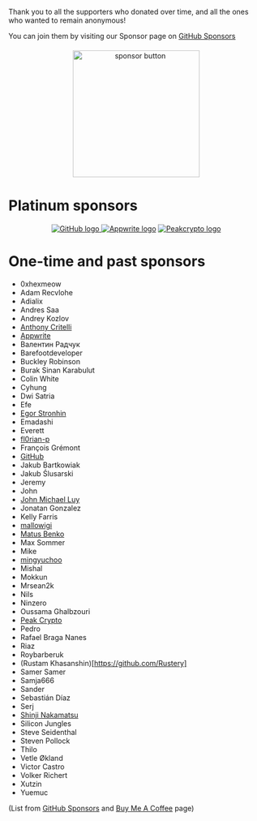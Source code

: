 Thank you to all the supporters who donated over time, and all the ones who wanted to remain anonymous!

You can join them by visiting our Sponsor page on [GitHub Sponsors](https://github.com/sponsors/mockoon)

<div align="center" style="margin-top:20px;margin-bottom:20px;">
<a href="https://github.com/sponsors/mockoon"><img src="https://mockoon.com/images/sponsor-btn.png?" width="250" alt="sponsor button" /></a>
</div>

# Platinum sponsors

<div align="center" style="margin-top:20px;margin-bottom:20px;">
<a href="https://github.blog/2023-04-12-github-accelerator-our-first-cohort-and-whats-next/">
    <picture>
    <source media="(prefers-color-scheme: dark)" srcset="https://mockoon.com/images/sponsors/light/github.png">
    <source media="(prefers-color-scheme: light)" srcset="https://mockoon.com/images/sponsors/github.png">
    <img src="https://mockoon.com/images/sponsors/light/github.png" alt="GitHub logo" />
    </picture>
</a>
<a href="https://appwrite.io/"><img src="https://mockoon.com/images/sponsors/appwrite-300.png" alt="Appwrite logo" /></a>
<a href="https://www.peakcrypto.com/">
    <picture>
    <source media="(prefers-color-scheme: dark)" srcset="https://mockoon.com/images/sponsors/light/peakcrypto.png">
    <source media="(prefers-color-scheme: light)" srcset="https://mockoon.com/images/sponsors/peakcrypto.png">
    <img src="https://mockoon.com/images/sponsors/light/peakcrypto.png" alt="Peakcrypto logo" />
    </picture>
</a>
</div>

# One-time and past sponsors

- 0xhexmeow
- Adam Recvlohe
- Adialix
- Andres Saa
- Andrey Kozlov
- [Anthony Critelli](https://github.com/acritelli)
- [Appwrite](https://appwrite.io/)
- Валентин Радчук
- Barefootdeveloper
- Buckley Robinson
- Burak Sinan Karabulut
- Colin White
- Cyhung
- Dwi Satria
- Efe
- [Egor Stronhin](https://github.com/egor-xyz)
- Emadashi
- Everett
- [fl0rian-p](https://github.com/fl0rian-p)
- François Grémont
- [GitHub](https://github.blog/2023-04-12-github-accelerator-our-first-cohort-and-whats-next/)
- Jakub Bartkowiak
- Jakub Ślusarski
- Jeremy
- John
- [John Michael Luy](https://github.com/jmluy)
- Jonatan Gonzalez
- Kelly Farris
- [mallowigi](https://github.com/mallowigi)
- [Matus Benko](https://github.com/PrimaMateria)
- Max Sommer
- Mike
- [mingyuchoo](https://github.com/mingyuchoo)
- Mishal
- Mokkun
- Mrsean2k
- Nils
- Ninzero
- Oussama Ghalbzouri
- [Peak Crypto](https://www.peakcrypto.com/)
- Pedro
- Rafael Braga Nanes
- Riaz
- Roybarberuk
- (Rustam Khasanshin)[https://github.com/Rustery]
- Samer Samer
- Samja666
- Sander
- Sebastián Díaz
- Serj
- [Shinji Nakamatsu](https://github.com/snaka)
- Silicon Jungles
- Steve Seidenthal
- Steven Pollock
- Thilo
- Vetle Økland
- Victor Castro
- Volker Richert
- Xutzin
- Yuemuc

(List from [GitHub Sponsors](https://github.com/sponsors/mockoon) and [Buy Me A Coffee](https://www.buymeacoffee.com/255kb) page)
